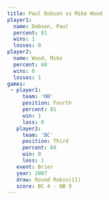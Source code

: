 ```yaml
---
title: Paul Dobson vs Mike Wood
player1:            
  name: Dobson, Paul
  percent: 81       
  wins: 1           
  losses: 0         
player2:            
  name: Wood, Mike  
  percent: 68       
  wins: 0           
  losses: 1         
games:
 - player1:          
     team: 'NB'      
     position: Fourth
     percent: 81     
     win: 1          
     loss: 0         
   player2:         
     team: 'BC'     
     position: Third
     percent: 68    
     win: 0         
     loss: 1        
   event: Brier         
   year: 2007           
   draw: Round Robin(11)
   score: BC 4 - NB 9   
---
```

